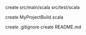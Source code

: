 create src/main/scala
	   src/test/scala

create MyProjectBuild.scala

create .gitignore
create README.md